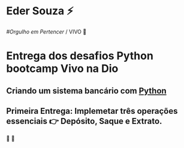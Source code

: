# Eder Souza :zap:

*#Orgulho em Pertencer* / VIVO :purple_heart:

# Entrega dos desafios Python bootcamp Vivo na Dio 

## Criando um sistema bancário com [Python](https://img.shields.io/badge/python-3670A0?style=for-the-badge&logo=python&logoColor=ffdd54)

## Primeira Entrega: Implemetar três operações essenciais :point_right: Depósito, Saque e Extrato.

 :punch: :muscle: